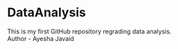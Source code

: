 # DataAnalysis
This is my first GitHub repository regrading  data analysis.
<br>
Author - Ayesha Javaid
